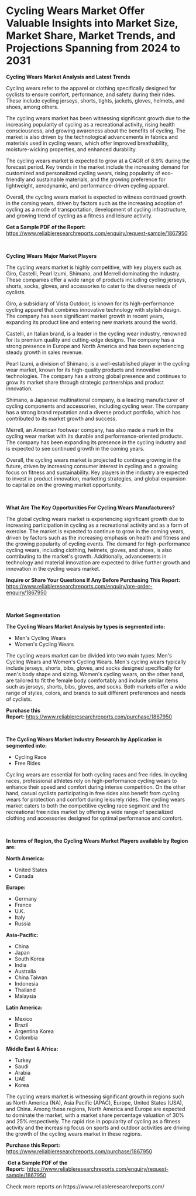 <p><h1>Cycling Wears Market Offer Valuable Insights into Market Size, Market Share, Market Trends, and Projections Spanning from 2024 to 2031</h1></p><p><strong>Cycling Wears Market Analysis and Latest Trends</strong></p>
<p><p>Cycling wears refer to the apparel or clothing specifically designed for cyclists to ensure comfort, performance, and safety during their rides. These include cycling jerseys, shorts, tights, jackets, gloves, helmets, and shoes, among others.</p><p>The cycling wears market has been witnessing significant growth due to the increasing popularity of cycling as a recreational activity, rising health consciousness, and growing awareness about the benefits of cycling. The market is also driven by the technological advancements in fabrics and materials used in cycling wears, which offer improved breathability, moisture-wicking properties, and enhanced durability.</p><p>The cycling wears market is expected to grow at a CAGR of 8.9% during the forecast period. Key trends in the market include the increasing demand for customized and personalized cycling wears, rising popularity of eco-friendly and sustainable materials, and the growing preference for lightweight, aerodynamic, and performance-driven cycling apparel.</p><p>Overall, the cycling wears market is expected to witness continued growth in the coming years, driven by factors such as the increasing adoption of cycling as a mode of transportation, development of cycling infrastructure, and growing trend of cycling as a fitness and leisure activity.</p></p>
<p><strong>Get a Sample PDF of the Report:&nbsp;</strong> <a href="https://www.reliableresearchreports.com/enquiry/request-sample/1867950">https://www.reliableresearchreports.com/enquiry/request-sample/1867950</a></p>
<p>&nbsp;</p>
<p><strong>Cycling Wears Major Market Players</strong></p>
<p><p>The cycling wears market is highly competitive, with key players such as Giro, Castelli, Pearl Izumi, Shimano, and Merrell dominating the industry. These companies offer a wide range of products including cycling jerseys, shorts, socks, gloves, and accessories to cater to the diverse needs of cyclists.</p><p>Giro, a subsidiary of Vista Outdoor, is known for its high-performance cycling apparel that combines innovative technology with stylish design. The company has seen significant market growth in recent years, expanding its product line and entering new markets around the world.</p><p>Castelli, an Italian brand, is a leader in the cycling wear industry, renowned for its premium quality and cutting-edge designs. The company has a strong presence in Europe and North America and has been experiencing steady growth in sales revenue.</p><p>Pearl Izumi, a division of Shimano, is a well-established player in the cycling wear market, known for its high-quality products and innovative technologies. The company has a strong global presence and continues to grow its market share through strategic partnerships and product innovation.</p><p>Shimano, a Japanese multinational company, is a leading manufacturer of cycling components and accessories, including cycling wear. The company has a strong brand reputation and a diverse product portfolio, which has contributed to its market growth and success.</p><p>Merrell, an American footwear company, has also made a mark in the cycling wear market with its durable and performance-oriented products. The company has been expanding its presence in the cycling industry and is expected to see continued growth in the coming years.</p><p>Overall, the cycling wears market is projected to continue growing in the future, driven by increasing consumer interest in cycling and a growing focus on fitness and sustainability. Key players in the industry are expected to invest in product innovation, marketing strategies, and global expansion to capitalize on the growing market opportunity.</p></p>
<p>&nbsp;</p>
<p><strong>What Are The Key Opportunities For Cycling Wears Manufacturers?</strong></p>
<p><p>The global cycling wears market is experiencing significant growth due to increasing participation in cycling as a recreational activity and as a form of exercise. The market is expected to continue to grow in the coming years, driven by factors such as the increasing emphasis on health and fitness and the growing popularity of cycling events. The demand for high-performance cycling wears, including clothing, helmets, gloves, and shoes, is also contributing to the market's growth. Additionally, advancements in technology and material innovation are expected to drive further growth and innovation in the cycling wears market.</p></p>
<p><strong>Inquire or Share Your Questions If Any Before Purchasing This Report:</strong> <a href="https://www.reliableresearchreports.com/enquiry/pre-order-enquiry/1867950">https://www.reliableresearchreports.com/enquiry/pre-order-enquiry/1867950</a></p>
<p>&nbsp;</p>
<p><strong>Market Segmentation</strong></p>
<p><strong>The Cycling Wears Market Analysis by types is segmented into:</strong></p>
<p><ul><li>Men's Cycling Wears</li><li>Women's Cycling Wears</li></ul></p>
<p><p>The cycling wears market can be divided into two main types: Men's Cycling Wears and Women's Cycling Wears. Men's cycling wears typically include jerseys, shorts, bibs, gloves, and socks designed specifically for men's body shape and sizing. Women's cycling wears, on the other hand, are tailored to fit the female body comfortably and include similar items such as jerseys, shorts, bibs, gloves, and socks. Both markets offer a wide range of styles, colors, and brands to suit different preferences and needs of cyclists.</p></p>
<p><strong>Purchase this Report:&nbsp;</strong><a href="https://www.reliableresearchreports.com/purchase/1867950">https://www.reliableresearchreports.com/purchase/1867950</a></p>
<p>&nbsp;</p>
<p><strong>The Cycling Wears Market Industry Research by Application is segmented into:</strong></p>
<p><ul><li>Cycling Race</li><li>Free Rides</li></ul></p>
<p><p>Cycling wears are essential for both cycling races and free rides. In cycling races, professional athletes rely on high-performance cycling wears to enhance their speed and comfort during intense competition. On the other hand, casual cyclists participating in free rides also benefit from cycling wears for protection and comfort during leisurely rides. The cycling wears market caters to both the competitive cycling race segment and the recreational free rides market by offering a wide range of specialized clothing and accessories designed for optimal performance and comfort.</p></p>
<p>&nbsp;</p>
<p><strong>In terms of Region, the Cycling Wears Market Players available by Region are:</strong></p>
<p>
    <p> <strong> North America: </strong>
        <ul>
            <li>United States</li>
            <li>Canada</li>
        </ul>
        </p> 
    <p> <strong> Europe: </strong>
        <ul>
            <li>Germany</li>
            <li>France</li>
            <li>U.K.</li>
            <li>Italy</li>
            <li>Russia</li>
        </ul>
        </p> 
    <p> <strong> Asia-Pacific: </strong>
        <ul>
            <li>China</li>
            <li>Japan</li>
            <li>South Korea</li>
            <li>India</li>
            <li>Australia</li>
            <li>China Taiwan</li>
            <li>Indonesia</li>
            <li>Thailand</li>
            <li>Malaysia</li>
        </ul>
        </p> 
    <p> <strong> Latin America: </strong>
        <ul>
            <li>Mexico</li>
            <li>Brazil</li>
            <li>Argentina Korea</li>
            <li>Colombia</li>
        </ul>
        </p> 
    <p> <strong> Middle East & Africa: </strong>
        <ul>
            <li>Turkey</li>
            <li>Saudi</li>
            <li>Arabia</li>
            <li>UAE</li>
            <li>Korea</li>
        </ul>
    </p>
    </p>
<p><p>The cycling wears market is witnessing significant growth in regions such as North America (NA), Asia Pacific (APAC), Europe, United States (USA), and China. Among these regions, North America and Europe are expected to dominate the market, with a market share percentage valuation of 30% and 25% respectively. The rapid rise in popularity of cycling as a fitness activity and the increasing focus on sports and outdoor activities are driving the growth of the cycling wears market in these regions.</p></p>
<p><strong>Purchase this Report: </strong><a href="https://www.reliableresearchreports.com/purchase/1867950">https://www.reliableresearchreports.com/purchase/1867950</a></p>
<p>&nbsp;<strong>Get a Sample PDF of the Report:&nbsp;&nbsp;</strong><a href="https://www.reliableresearchreports.com/enquiry/request-sample/1867950">https://www.reliableresearchreports.com/enquiry/request-sample/1867950</a></p>
<p><strong></strong></p>
<p>Check more reports on https://www.reliableresearchreports.com/</p>